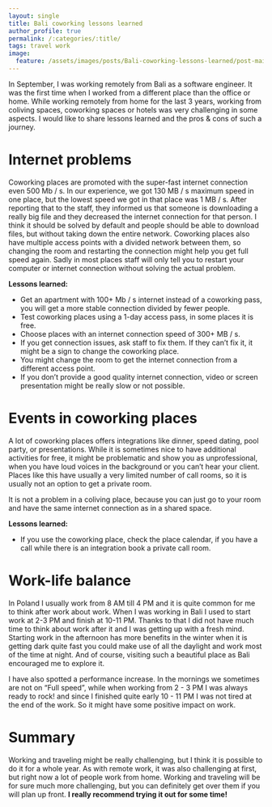 ```yaml
---
layout: single
title: Bali coworking lessons learned
author_profile: true
permalink: /:categories/:title/
tags: travel work
image:
  feature: /assets/images/posts/Bali-coworking-lessons-learned/post-main-illustration.png
---
```

In September, I was working remotely from Bali as a software engineer. It was the first time when I worked from a different place than the office or home. While working remotely from home for the last 3 years, working from coliving spaces, coworking spaces or hotels was very challenging in some aspects. I would like to share lessons learned and the pros & cons of such a journey.

# Internet problems

Coworking places are promoted with the super-fast internet connection even 500 Mb / s. In our experience, we got 130 MB / s maximum speed in one place, but the lowest speed we got in that place was 1 MB / s. After reporting that to the staff, they informed us that someone is downloading a really big file and they decreased the internet connection for that person. I think it should be solved by default and people should be able to download files, but without taking down the entire network. Coworking places also have multiple access points with a divided network between them, so changing the room and restarting the connection might help you get full speed again. Sadly in most places staff will only tell you to restart your computer or internet connection without solving the actual problem.

**Lessons learned:**

- Get an apartment with 100+ Mb / s internet instead of a coworking pass, you will get a more stable connection divided by fewer people.
- Test coworking places using a 1-day access pass, in some places it is free.
- Choose places with an internet connection speed of 300+ MB / s.
- If you get connection issues, ask staff to fix them. If they can’t fix it, it might be a sign to change the coworking place.
- You might change the room to get the internet connection from a different access point.
- If you don’t provide a good quality internet connection, video or screen presentation might be really slow or not possible.

# Events in coworking places

A lot of coworking places offers integrations like dinner, speed dating, pool party, or presentations. While it is sometimes nice to have additional activities for free, it might be problematic and show you as unprofessional, when you have loud voices in the background or you can’t hear your client. Places like this have usually a very limited number of call rooms, so it is usually not an option to get a private room. 

It is not a problem in a coliving place, because you can just go to your room and have the same internet connection as in a shared space. 

**Lessons learned:**

- If you use the coworking place, check the place calendar, if you have a call while there is an integration book a private call room.

# Work-life balance
 
In Poland I usually work from 8 AM till 4 PM and it is quite common for me to think after work about work. When I was working in Bali I used to start work at 2-3 PM and finish at 10-11 PM. Thanks to that I did not have much time to think about work after it and I was getting up with a fresh mind. Starting work in the afternoon has more benefits in the winter when it is getting dark quite fast you could make use of all the daylight and work most of the time at night. And of course, visiting such a beautiful place as Bali encouraged me to explore it.

I have also spotted a performance increase. In the mornings we sometimes are not on “Full speed”, while when working from 2 - 3 PM I was always ready to rock! and since I finished quite early 10 - 11 PM I was not tired at the end of the work. So it might have some positive impact on work.

# Summary

Working and traveling might be really challenging, but I think it is possible to do it for a whole year. As with remote work, it was also challenging at first, but right now a lot of people work from home. Working and traveling will be for sure much more challenging, but you can definitely get over them if you will plan up front. **I really recommend trying it out for some time!**
